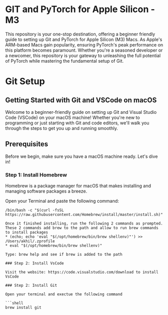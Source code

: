# GIT and PyTorch for Apple Silicon - M3

This repository is your one-stop destination, offering a beginner friendly guide to setting up Git and PyTorch for Apple Silicon (M3) Macs. As Apple's ARM-based Macs gain popularity, ensuring PyTorch's peak performance on this platform becomes paramount. Whether you're a seasoned developer or a newcomer, this repository is your gateway to unleashing the full potential of PyTorch while mastering the fundamental setup of Git.

# Git Setup

## Getting Started with Git and VSCode on macOS

Welcome to a beginner-friendly guide on setting up Git and Visual Studio Code (VSCode) on your macOS machine! Whether you're new to programming or just starting with Git and code editors, we'll walk you through the steps to get you up and running smoothly.

## Prerequisites

Before we begin, make sure you have a macOS machine ready. Let's dive in!

### Step 1: Install Homebrew

Homebrew is a package manager for macOS that makes installing and managing software packages a breeze.

Open your Terminal and paste the following command:

```shell
/bin/bash -c "$(curl -fsSL https://raw.githubusercontent.com/Homebrew/install/master/install.sh)"

Once it finished installing, run the following 2 commands as prompted. These 2 commands add brew to the path and allow to run brew commands to install packages
* (echo; echo 'eval "$(/opt/homebrew/bin/brew shellenv)"') >> /Users/akhil/.zprofile
* eval "$(/opt/homebrew/bin/brew shellenv)"

Type: brew help and see if brew is added to the path

### Step 2: Install VsCode

Visit the website: https://code.visualstudio.com/download to install VsCode

### Step 2: Install Git

Open your terminal and exectue the following command

```shell
brew install git

